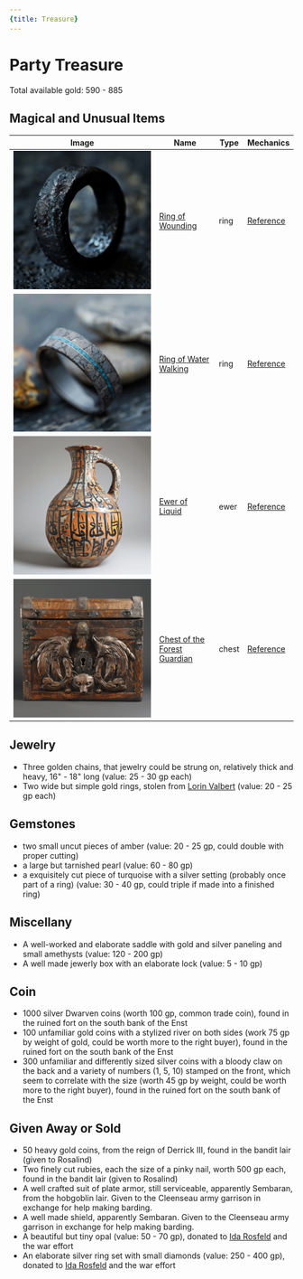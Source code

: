 ```yaml
---
{title: Treasure}
---
```

# Party Treasure

Total available gold: 590 - 885
## Magical and Unusual Items

| Image                                           | Name                                                                                                    | Type  | Mechanics                                                                               |
| ----------------------------------------------- | ------------------------------------------------------------------------------------------------------- | ----- | --------------------------------------------------------------------------------------- |
| ![Ring of Wounding](../../../assets/ring-of-wounding.png)           | [Ring of Wounding](<./ring-of-wounding.md>)                         | ring  | [Reference](https://www.dndbeyond.com/magic-items/8244293-ring-of-wounding)             |
| ![Ring of Water Walking Clee](../../../assets/ring-of-water-walking-clee.png) | [Ring of Water Walking](<./ring-of-waterwalking-cleenseau.md>)    | ring  | [Reference](https://www.dndbeyond.com/magic-items/4737-ring-of-water-walking)           |
| ![Ewer of Liquid](../../../assets/ewer-of-liquid.png)             | [Ewer of Liquid](<./ewer-of-liquid-cleenseau.md>)                 | ewer  | [Reference](https://www.dndbeyond.com/magic-items/6683137-ewer-of-liquid)               |
| ![Chest of Forest Guardian](../../../assets/chest-of-forest-guardian.png)   | [Chest of the Forest Guardian](<./chest-of-the-forest-guardian.md>) | chest | [Reference](https://www.dndbeyond.com/magic-items/8244307-chest-of-the-forest-guardian) |

## Jewelry
* Three golden chains, that jewelry could be strung on, relatively thick and heavy, 16" - 18" long (value: 25 - 30 gp each)
* Two wide but simple gold rings, stolen from [Lorin Valbert](<../../../people/sembarans/lorin-valbert.md>) (value: 20 - 25 gp each)
## Gemstones
- two small uncut pieces of amber (value: 20 - 25 gp, could double with proper cutting)
- a large but tarnished pearl (value: 60 - 80 gp)
- a exquisitely cut piece of turquoise with a silver setting (probably once part of a ring) (value: 30 - 40 gp, could triple if made into a finished ring)
## Miscellany
- A well-worked and elaborate saddle with gold and silver paneling and small amethysts (value: 120 - 200 gp)
- A well made jewerly box with an elaborate lock (value: 5 - 10 gp)
## Coin
- 1000 silver Dwarven coins (worth 100 gp, common trade coin), found in the ruined fort on the south bank of the Enst
- 100 unfamiliar gold coins with a stylized river on both sides (work 75 gp by weight of gold, could be worth more to the right buyer), found in the ruined fort on the south bank of the Enst
- 300 unfamiliar and differently sized silver coins with a bloody claw on the back and a variety of numbers (1, 5, 10) stamped on the front, which seem to correlate with the size (worth 45 gp by weight, could be worth more to the right buyer), found in the ruined fort on the south bank of the Enst
## Given Away or Sold

- 50 heavy gold coins, from the reign of Derrick III, found in the bandit lair (given to Rosalind)    
- Two finely cut rubies, each the size of a pinky nail, worth 500 gp each, found in the bandit lair (given to Rosalind)
- A well crafted suit of plate armor, still serviceable, apparently Sembaran, from the hobgoblin lair. Given to the Cleenseau army garrison in exchange for help making barding.
- A well made shield, apparently Sembaran. Given to the Cleenseau army garrison in exchange for help making barding.
- A beautiful but tiny opal (value: 50 - 70 gp), donated to [Ida Rosfeld](<../../../people/sembarans/ida-rosfeld.md>) and the war effort
- An elaborate silver ring set with small diamonds (value: 250 - 400 gp), donated to [Ida Rosfeld](<../../../people/sembarans/ida-rosfeld.md>) and the war effort